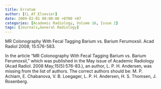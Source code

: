 ```yaml
---
title: Erratum
author: [CL_AT_Elsevier]
date: 2009-02-01 00:00:00 +0700 +07
categories: [Academic Radiology, Volume 16, Issue 2]
tags: [Journals,General Radiology]
---
```

MR Colonography With Fecal Tagging Barium vs. Barium Ferumoxsil. Acad Radiol 2008; 15:576-583.

In the article “MR Colonography With Fecal Tagging Barium vs. Barium Ferumoxsil,” which was published in the May issue of Academic Radiology (Acad Radiol. 2008 May;15(5):576-83.), an author, L. P. H. Andersen, was missing from the list of authors. The correct authors should be: M. P. Achiam, E. Chabanova, V. B. Loegager, L. P. H. Andersen, H. S. Thomsen, J. Rosenberg.